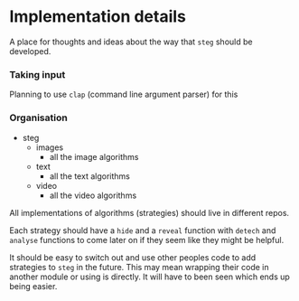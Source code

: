 
# Implementation details

A place for thoughts and ideas about the way that `steg` should be developed.

### Taking input

Planning to use `clap` (command line argument parser) for this

### Organisation

- steg 
  - images
    - all the image algorithms
  - text
    - all the text algorithms
  - video
    - all the video algorithms

All implementations of algorithms (strategies) should live in different repos. 

Each strategy should have a `hide` and a `reveal` function with `detech` and `analyse` functions to come later on if they seem like they might be helpful.

It should be easy to switch out and use other peoples code to add strategies to `steg` in the future. This may mean wrapping their code in another module or using is directly. It will have to been seen which ends up being easier.

